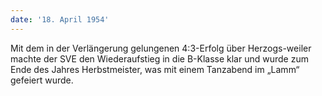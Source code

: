 ```yaml
---
date: '18. April 1954'
---
```


Mit dem in der Verlängerung gelungenen 4:3-Erfolg über Herzogs-weiler machte der SVE den Wiederaufstieg in die B-Klasse klar und wurde zum Ende des Jahres Herbstmeister, was mit einem Tanzabend im „Lamm“ gefeiert wurde.
